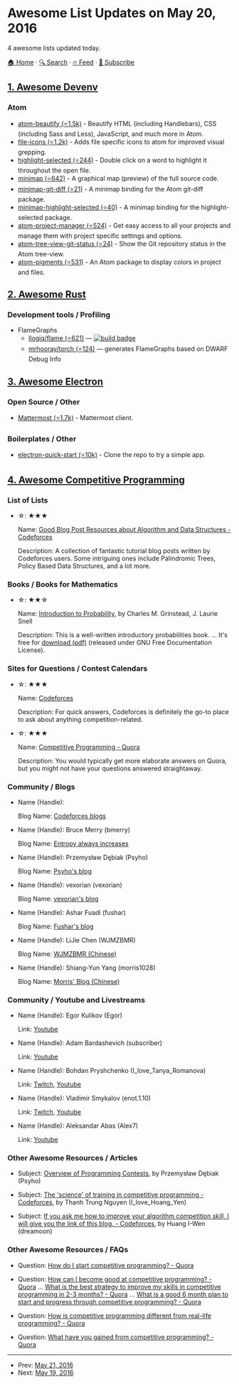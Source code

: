 # Awesome List Updates on May 20, 2016

4 awesome lists updated today.

[🏠 Home](/README.md) · [🔍 Search](https://test.trackawesomelist.com/search/) · [🔥 Feed](https://test.trackawesomelist.com/rss.xml) · [📮 Subscribe](https://trackawesomelist.us17.list-manage.com/subscribe?u=d2f0117aa829c83a63ec63c2f&id=36a103854c)



## [1. Awesome Devenv](/content/jondot/awesome-devenv/README.md)

### Atom

*   [atom-beautify (⭐1.5k)](https://github.com/Glavin001/atom-beautify) - Beautify HTML (including Handlebars), CSS (including Sass and Less), JavaScript, and much more in Atom.
*   [file-icons (⭐1.2k)](https://github.com/DanBrooker/file-icons) - Adds file specific icons to atom for improved visual grepping.
*   [highlight-selected (⭐244)](https://github.com/richrace/highlight-selected) - Double click on a word to highlight it throughout the open file.
*   [minimap (⭐642)](https://github.com/atom-minimap/minimap) - A graphical map (preview) of the full source code.
*   [minimap-git-diff (⭐21)](https://github.com/atom-minimap/minimap-git-diff) - A minimap binding for the Atom git-diff package.
*   [minimap-highlight-selected (⭐40)](https://github.com/atom-minimap/minimap-highlight-selected) - A minimap binding for the highlight-selected package.
*   [atom-project-manager (⭐524)](https://github.com/danielbrodin/atom-project-manager) - Get easy access to all your projects and manage them with project specific settings and options.
*   [atom-tree-view-git-status (⭐24)](https://github.com/subesokun/atom-tree-view-git-status) - Show the Git repository status in the Atom tree-view.
*   [atom-pigments (⭐531)](https://github.com/abe33/atom-pigments) - An Atom package to display colors in project and files.

## [2. Awesome Rust](/content/rust-unofficial/awesome-rust/README.md)

### Development tools / Profiling

*   FlameGraphs
    *   [llogiq/flame (⭐621)](https://github.com/llogiq/flame) — [![build badge](https://api.travis-ci.org/llogiq/flame.svg?branch=master)](https://travis-ci.org/llogiq/flame)
    *   [mrhooray/torch (⭐124)](https://github.com/mrhooray/torch) — generates FlameGraphs based on DWARF Debug Info

## [3. Awesome Electron](/content/sindresorhus/awesome-electron/README.md)

### Open Source / Other

*   [Mattermost (⭐1.7k)](https://github.com/mattermost/desktop) - Mattermost client.

### Boilerplates / Other

*   [electron-quick-start (⭐10k)](https://github.com/electron/electron-quick-start) - Clone the repo to try a simple app.

## [4. Awesome Competitive Programming](/content/lnishan/awesome-competitive-programming/README.md)

### List of Lists

- ☆: ★★★

  Name: [Good Blog Post Resources about Algorithm and Data Structures - Codeforces](http://codeforces.com/blog/entry/13529)

  Description: A collection of fantastic tutorial blog posts written by Codeforces users. Some intriguing ones include Palindromic Trees, Policy Based Data Structures, and a lot more.



### Books / Books for Mathematics

- ☆: ★★☆

  Name: [Introduction to Probability](http://www.dartmouth.edu/\~chance/teaching_aids/books_articles/probability_book/book.html), by Charles M. Grinstead, J. Laurie Snell

  Description: This is a well-written introductory probabilities book. ... It's free for [download (pdf)](http://www.dartmouth.edu/\~chance/teaching_aids/books_articles/probability_book/amsbook.mac.pdf) (released under GNU Free Documentation License).



### Sites for Questions / Contest Calendars

- ☆: ★★★

  Name: [Codeforces](http://codeforces.com/)

  Description: For quick answers, Codeforces is definitely the go-to place to ask about anything competition-related.


- ☆: ★★★

  Name: [Competitive Programming - Quora](https://www.quora.com/topic/Competitive-Programming)

  Description: You would typically get more elaborate answers on Quora, but you might not have your questions answered straightaway.



### Community / Blogs

- Name (Handle): 

  Blog Name: [Codeforces blogs](http://codeforces.com/)


- Name (Handle): Bruce Merry (bmerry)

  Blog Name: [Entropy always increases](http://blog.brucemerry.org.za/)


- Name (Handle): Przemysław Dębiak (Psyho)

  Blog Name: [Psyho's blog](http://psyho.gg/)


- Name (Handle): vexorian (vexorian)

  Blog Name: [vexorian's blog](http://www.vexorian.com/)


- Name (Handle): Ashar Fuadi (fushar)

  Blog Name: [Fushar's blog](http://fusharblog.com/)


- Name (Handle): LiJie Chen (WJMZBMR)

  Blog Name: [WJMZBMR (Chinese)](http://wjmzbmr.com/)


- Name (Handle): Shiang-Yun Yang (morris1028)

  Blog Name: [Morris' Blog (Chinese)](http://morris821028.github.io/)



### Community / Youtube and Livestreams

- Name (Handle): Egor Kulikov (Egor)

  Link: [Youtube](https://www.youtube.com/channel/UCjlLfxSPkYluCDetlwbLpjQ)


- Name (Handle): Adam Bardashevich (subscriber)

  Link: [Youtube](https://www.youtube.com/channel/UCc4jWVeWjUfpUo8z4PHfopw)


- Name (Handle): Bohdan Pryshchenko (I\_love\_Tanya\_Romanova)

  Link: [Twitch](https://www.twitch.tv/lebron_stream), [Youtube](https://www.youtube.com/channel/UCWqqnonyL7aVeUYl5Yp8TrQ)


- Name (Handle): Vladimir Smykalov (enot.1.10)

  Link: [Twitch](https://www.twitch.tv/enot110), [Youtube](https://www.youtube.com/channel/UCWEVsnIXiD5mgWM0LFwZBzA)


- Name (Handle): Aleksandar Abas (Alex7)

  Link: [Youtube](https://www.youtube.com/channel/UCQ5k0-BMFhfvfJQik1r5ZVw)



### Other Awesome Resources / Articles

- Subject: [Overview of Programming Contests](http://psyho.gg/overview-of-programming-contests/), by Przemysław Dębiak (Psyho)


- Subject: [The 'science' of training in competitive programming - Codeforces](http://codeforces.com/blog/entry/17842), by Thanh Trung Nguyen (I\_love\_Hoang\_Yen)


- Subject: [If you ask me how to improve your algorithm competition skill, I will give you the link of this blog. - Codeforces](http://codeforces.com/blog/entry/16599), by Huang I-Wen (dreamoon)



### Other Awesome Resources / FAQs

- Question: [How do I start competitive programming? - Quora](https://www.quora.com/How-do-I-start-competitive-programming-5)


- Question: [How can I become good at competitive programming? - Quora](https://www.quora.com/How-can-I-become-good-at-competitive-programming-Are-there-any-courses-that-will-take-me-one-step-forward-before-I-start-doing-SPOJ-or-TopCoder-problems) ... [What is the best strategy to improve my skills in competitive programming in 2-3 months? - Quora](https://www.quora.com/What-is-the-best-strategy-to-improve-my-skills-in-competitive-programming-in-2-3-months) ... [What is a good 6 month plan to start and progress through competitive programming? - Quora](https://www.quora.com/What-is-a-good-6-month-plan-to-start-and-progress-through-competitive-programming)


- Question: [How is competitive programming different from real-life programming? - Quora](https://www.quora.com/How-is-competitive-programming-different-from-real-life-programming)


- Question: [What have you gained from competitive programming? - Quora](https://www.quora.com/What-have-you-gained-from-competitive-programming)



---

- Prev: [May 21, 2016](/content/2016/05/21/README.md)
- Next: [May 19, 2016](/content/2016/05/19/README.md)